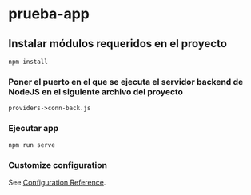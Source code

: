 # prueba-app

## Instalar módulos requeridos en el proyecto
```
npm install
```

### Poner el puerto en el que se ejecuta el servidor backend de NodeJS en el siguiente archivo del proyecto
```
providers->conn-back.js
```

### Ejecutar app
```
npm run serve
```

### Customize configuration
See [Configuration Reference](https://cli.vuejs.org/config/).
